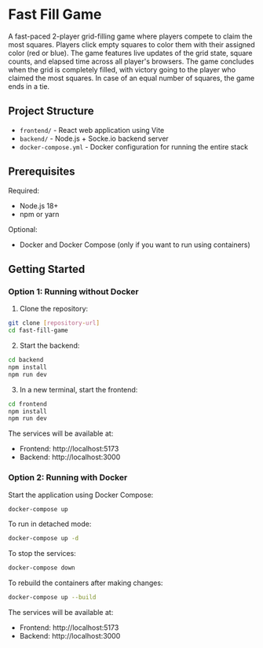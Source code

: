 # Fast Fill Game

A fast-paced 2-player grid-filling game where players compete to claim the most squares. Players click empty squares to color them with their assigned color (red or blue). The game features live updates of the grid state, square counts, and elapsed time across all player's browsers. The game concludes when the grid is completely filled, with victory going to the player who claimed the most squares. In case of an equal number of squares, the game ends in a tie.

## Project Structure

- `frontend/` - React web application using Vite
- `backend/` - Node.js + Socke.io backend server
- `docker-compose.yml` - Docker configuration for running the entire stack

## Prerequisites

Required:
- Node.js 18+ 
- npm or yarn

Optional:
- Docker and Docker Compose (only if you want to run using containers)

## Getting Started

### Option 1: Running without Docker

1. Clone the repository:
```bash
git clone [repository-url]
cd fast-fill-game
```

2. Start the backend:
```bash
cd backend
npm install
npm run dev
```

3. In a new terminal, start the frontend:
```bash
cd frontend
npm install
npm run dev
```

The services will be available at:
- Frontend: http://localhost:5173
- Backend: http://localhost:3000

### Option 2: Running with Docker

Start the application using Docker Compose:
```bash
docker-compose up
```

To run in detached mode:
```bash
docker-compose up -d
```

To stop the services:
```bash
docker-compose down
```

To rebuild the containers after making changes:
```bash
docker-compose up --build
```

The services will be available at:
- Frontend: http://localhost:5173
- Backend: http://localhost:3000
